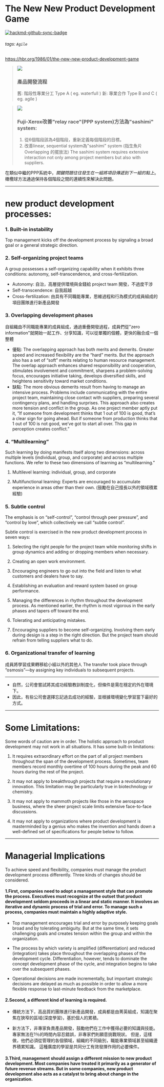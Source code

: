 # **The New New Product Development Game**

[![hackmd-github-sync-badge](https://hackmd.io/4cnN_jtbTbWJE_3Zo5cZOA/badge)](https://hackmd.io/4cnN_jtbTbWJE_3Zo5cZOA)

###### tags: `Agile`

https://hbr.org/1986/01/the-new-new-product-development-game

> ![](https://i.imgur.com/89cmjiv.png)
> ### 產品開發流程
> 舊: 階段性專業分工 Type A ( eg. waterfull )
> 新: 專業合作 Type B and C ( eg. agile )

>![](https://i.imgur.com/JPf07T3.png)
> ### Fuji-Xerox改善"relay race"(PPP system)方法為"sashimi" system:
> 1. 從6個階段該為4個階段，重新定義每個階段的目標。
> 2. 改善linear, sequential system為"sashimi" system (指生魚片 Overlapping 的擺放法)
 The sashimi system requires extensive interaction not only among project members but also with suppliers.

在類似中繼的PPP系統中，*關鍵問題往往發生在一組將項目傳遞到下一組的點上*。 橄欖球方法通過保持各個階段之間的連續性來解決此問題。

---

# new product development processes:

### 1. Built-in instability
Top management kicks off the development process by signaling a broad goal or a general strategic direction.

### 2. Self-organizing project teams

A group possesses a self-organizing capability when it exhibits three conditions: autonomy, self-transcendence, and cross-fertilization. 

- Autonomy: 自治，高層提供環境與金錢給 project team 開發，不過度干涉
- Self-transcendence: 自我超越
- Cross-fertilization: 由具有不同職能專業，思維過程和行為模式的成員組成的項目團隊進行新產品開發

### 3. Overlapping development phases
自組織由不同職能專業的成員組成，通過重疊開發過程，成員們從"zero information"就開始一起工作、分享知識，可以從單獨的個體，更快的融合成一個整體

- 優點:
The overlapping approach has both merits and demerits. Greater speed and increased flexibility are the “hard” merits. But the approach also has a set of “soft” merits relating to human resource management. The overlap approach enhances shared responsibility and cooperation, stimulates involvement and commitment, sharpens a problem-solving focus, encourages initiative taking, develops diversified skills, and heightens sensitivity toward market conditions.
- 缺點:
The more obvious demerits result from having to manage an intensive process. Problems include communicating with the entire project team, maintaining close contact with suppliers, preparing several contingency plans, and handling surprises. This approach also creates more tension and conflict in the group. As one project member aptly put it, “If someone from development thinks that 1 out of 100 is good, that’s a clear sign for going ahead. But if someone from production thinks that 1 out of 100 is not good, we’ve got to start all over. This gap in perception creates conflict.”

### 4. “Multilearning”
Such learning by doing manifests itself along two dimensions: across multiple levels (individual, group, and corporate) and across multiple functions. We refer to these two dimensions of learning as “multilearning.”

1. Multilevel learning: individual, group, and corporate

2. Multifunctional learning: Experts are encouraged to accumulate experience in areas other than their own. (鼓勵在自己擅長以外的領域積累經驗)

### 5. Subtle control
The emphasis is on “self-control”, “control through peer pressure”, and “control by love”, which collectively we call “subtle control”.

Subtle control is exercised in the new product development process in seven ways:

1. Selecting the right people for the project team while monitoring shifts in group dynamics and adding or dropping members when necessary. 

2. Creating an open work environment.
    
3. Encouraging engineers to go out into the field and listen to what customers and dealers have to say.

4. Establishing an evaluation and reward system based on group performance.

5. Managing the differences in rhythm throughout the development process. As mentioned earlier, the rhythm is most vigorous in the early phases and tapers off toward the end.

6. Tolerating and anticipating mistakes.

7. Encouraging suppliers to become self-organizing. Involving them early during design is a step in the right direction. But the project team should refrain from telling suppliers what to do.
    
### 6. Organizational transfer of learning
成員將學習成果轉移給小組以外的其他人
The transfer took place through “osmosis”—by assigning key individuals to subsequent projects.



---

- 自然，公司會嘗試將其成功經驗教訓制度化，但條件是需在穩定的外在環境下。
- 因此，有些公司會選擇忘記過去成功的經驗，並根據環境變化學習當下最好的方式。

---

# Some Limitations:
Some words of caution are in order. The holistic approach to product development may not work in all situations. It has some built-in limitations:

1. It requires extraordinary effort on the part of all project members throughout the span of the development process. Sometimes, team members record monthly overtime of 100 hours during the peak and 60 hours during the rest of the project.

2. It may not apply to breakthrough projects that require a revolutionary innovation. This limitation may be particularly true in biotechnology or chemistry.

3. It may not apply to mammoth projects like those in the aerospace business, where the sheer project scale limits extensive face-to-face discussions.

4. It may not apply to organizations where product development is masterminded by a genius who makes the invention and hands down a well-defined set of specifications for people below to follow.

---

# Managerial Implications

To achieve speed and flexibility, companies must manage the product development process differently. Three kinds of changes should be considered.

#### 1.First, companies need to adopt a management style that can promote the process. Executives must recognize at the outset that product development seldom proceeds in a linear and static manner. It involves an iterative and dynamic process of trial and error. To manage such a process, companies must maintain a highly adaptive style.

- Top management encourages trial and error by purposely keeping goals broad and by tolerating ambiguity. But at the same time, it sets challenging goals and creates tension within the group and within the organization.

- The process by which variety is amplified (differentiation) and reduced (integration) takes place throughout the overlapping phases of the development cycle. Differentiation, however, tends to dominate the concept development phase of the cycle, and integration begins to take over the subsequent phases.
    
- Operational decisions are made incrementally, but important strategic decisions are delayed as much as possible in order to allow a more flexible response to last-minute feedback from the marketplace.
    
#### 2.Second, a different kind of learning is required.
- 傳統方法下，高品質的團隊進行新產品開發，成員都是由菁英組成，知識在聚焦在狹窄的區域(深度學習)，基於個人的累積。

- 新方法下，非專家負責產品開發，鼓勵他們在工作中獲得必要的知識與技能。專家無法在1％的時間內容忍錯誤，非專家們則願意挑戰現狀。 但是，這樣做，他們必須從管理的各個領域，組織的不同級別，職能專業領域甚至組織邊界積累知識。 這種廣度的學習是共同分工有效發揮作用的必要條件。

#### 3.Third, management should assign a different mission to new product development. Most companies have treated it primarily as a generator of future revenue streams. But in some companies, new product development also acts as a catalyst to bring about change in the organization.
